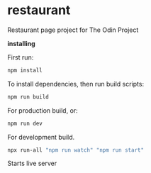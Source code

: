 # restaurant

Restaurant page project for The Odin Project

**installing**

First run:

```sh
npm install
```

To install dependencies, then run build scripts:

```sh
npm run build
```

For production build, or:

```sh
npm run dev
```

For development build.

```sh
npx run-all "npm run watch" "npm run start"
```

Starts live server
